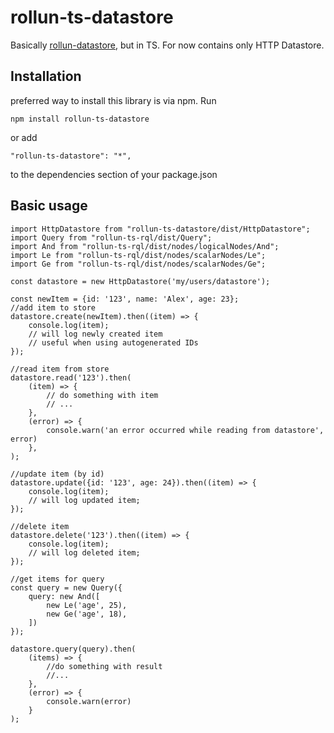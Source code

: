 # rollun-ts-datastore
Basically [rollun-datastore](https://github.com/rollun-com/rollun-datastore),
but in TS. For now contains only HTTP Datastore.

## Installation
preferred way to install this library is via npm. Run
```
npm install rollun-ts-datastore
```
or add
```
"rollun-ts-datastore": "*",
```
to the dependencies section of your package.json
## Basic usage
```
import HttpDatastore from "rollun-ts-datastore/dist/HttpDatastore";
import Query from "rollun-ts-rql/dist/Query";
import And from "rollun-ts-rql/dist/nodes/logicalNodes/And";
import Le from "rollun-ts-rql/dist/nodes/scalarNodes/Le";
import Ge from "rollun-ts-rql/dist/nodes/scalarNodes/Ge";

const datastore = new HttpDatastore('my/users/datastore');

const newItem = {id: '123', name: 'Alex', age: 23};
//add item to store
datastore.create(newItem).then((item) => {
    console.log(item);
    // will log newly created item
    // useful when using autogenerated IDs
});

//read item from store
datastore.read('123').then(
    (item) => {
        // do something with item
        // ...
    },
    (error) => {
        console.warn('an error occurred while reading from datastore', error)
    },
);

//update item (by id)
datastore.update({id: '123', age: 24}).then((item) => {
    console.log(item);
    // will log updated item;
});

//delete item
datastore.delete('123').then((item) => {
    console.log(item);
    // will log deleted item;
});

//get items for query
const query = new Query({
    query: new And([
        new Le('age', 25),
        new Ge('age', 18),
    ])
});

datastore.query(query).then(
    (items) => {
        //do something with result
        //...
    },
    (error) => {
        console.warn(error)
    }
);
```
